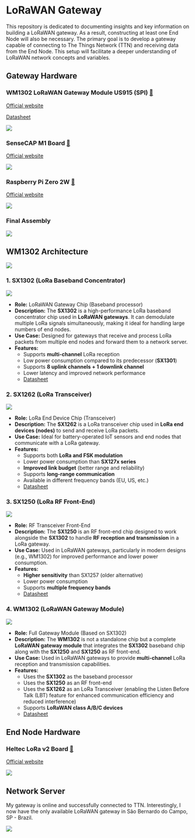 # LoRaWAN Gateway

This repository is dedicated to documenting insights and key information on building a LoRaWAN gateway. As a result, constructing at least one End Node will also be necessary. The primary goal is to develop a gateway capable of connecting to The Things Network (TTN) and receiving data from the End Node. This setup will facilitate a deeper understanding of LoRaWAN network concepts and variables.

## Gateway Hardware

### WM1302 LoRaWAN Gateway Module US915 (SPI) <a href="https://www.seeedstudio.com/WM1302-LoRaWAN-Gateway-Module-SPI-US915-SKY66420-p-5455.html">🔗</a>
[Official website](https://www.seeedstudio.com)

[Datasheet](datasheets/WM1302.pdf)

![](assets/WM1302.png)

### SenseCAP M1 Board <a href="https://www.sensecapmx.com/docs/sensecap-m1/overview/">🔗</a>
[Official website](https://www.sensecapmx.com)

![](assets/SenseCAP_M1_v1.1.png)

### Raspberry Pi Zero 2W <a href="https://www.raspberrypi.com/products/raspberry-pi-zero-2-w/">🔗</a>
[Official website](https://www.raspberrypi.com)

![](assets/RPi_Zero_2W.png)

### Final Assembly
![](assets/RPi_SenseCAP.png)


## WM1302 Architecture
![](assets/WM1302_diagram.png)

### 1. SX1302 (LoRa Baseband Concentrator)
![](assets/SX1302.png)
- **Role:** LoRaWAN Gateway Chip (Baseband processor)
- **Description:** The **SX1302** is a high-performance LoRa baseband concentrator chip used in **LoRaWAN gateways**. It can demodulate multiple LoRa signals simultaneously, making it ideal for handling large numbers of end nodes.
- **Use Case:** Designed for gateways that receive and process LoRa packets from multiple end nodes and forward them to a network server.
- **Features:**
  - Supports **multi-channel** LoRa reception
  - Low power consumption compared to its predecessor (**SX1301**)
  - Supports **8 uplink channels + 1 downlink channel**
  - Lower latency and improved network performance
  - [Datasheet](datasheets/SX1302.pdf)

### 2. SX1262 (LoRa Transceiver)
![](assets/SX1262.png)
- **Role:** LoRa End Device Chip (Transceiver)
- **Description:** The **SX1262** is a LoRa transceiver chip used in **LoRa end devices (nodes)** to send and receive LoRa packets.
- **Use Case:** Ideal for battery-operated IoT sensors and end nodes that communicate with a LoRa gateway.
- **Features:**
  - Supports both **LoRa and FSK modulation**
  - Lower power consumption than **SX127x series**
  - **Improved link budget** (better range and reliability)
  - Supports **long-range communication**
  - Available in different frequency bands (EU, US, etc.)
  - [Datasheet](datasheets/SX1262.pdf)

### 3. SX1250 (LoRa RF Front-End)
![](assets/SX1250.png)
- **Role:** RF Transceiver Front-End
- **Description:** The **SX1250** is an RF front-end chip designed to work alongside the **SX1302** to handle **RF reception and transmission** in a LoRa gateway.
- **Use Case:** Used in LoRaWAN gateways, particularly in modern designs (e.g., WM1302) for improved performance and lower power consumption.
- **Features:**
  - **Higher sensitivity** than SX1257 (older alternative)
  - Lower power consumption
  - Supports **multiple frequency bands**
  - [Datasheet](datasheets/SX1250.pdf)
 
### 4. WM1302 (LoRaWAN Gateway Module)
![](assets/WM1302_preview.png)
- **Role:** Full Gateway Module (Based on SX1302)
- **Description:** The **WM1302** is not a standalone chip but a complete **LoRaWAN gateway module** that integrates the **SX1302** baseband chip along with the **SX1250** and **SX1250** as RF front-end.
- **Use Case:** Used in LoRaWAN gateways to provide **multi-channel** LoRa reception and transmission capabilities.
- **Features:**
  - Uses the **SX1302** as the baseband processor
  - Uses the **SX1250** as an RF front-end
  - Uses the **SX1262** as an LoRa Transceiver (enabling the Listen Before Talk (LBT) feature for enhanced communication efficiency and reduced interference)
  - Supports **LoRaWAN class A/B/C devices**
  - [Datasheet](datasheets/WM1302.pdf)

## End Node Hardware

### Heltec LoRa v2 Board <a href="https://heltec.org/project/wifi-lora-32v2/">🔗</a>
[Official website](https://heltec.org)

![](assets/Heltec_LoRa_v2.png)

## Network Server

My gateway is online and successfully connected to TTN. Interestingly, I now have the only available LoRaWAN gateway in São Bernardo do Campo, SP - Brazil.

![](assets/TTN_Mapper.png)
